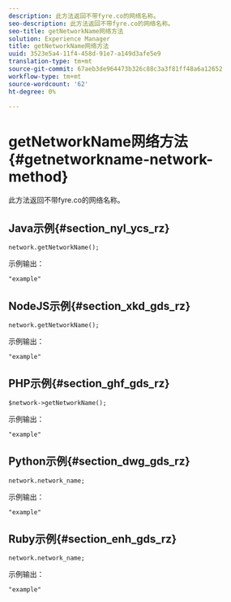 ```yaml
---
description: 此方法返回不带fyre.co的网络名称。
seo-description: 此方法返回不带fyre.co的网络名称。
seo-title: getNetworkName网络方法
solution: Experience Manager
title: getNetworkName网络方法
uuid: 3523e5a4-11f4-458d-91e7-a149d3afe5e9
translation-type: tm+mt
source-git-commit: 67aeb3de964473b326c88c3a3f81ff48a6a12652
workflow-type: tm+mt
source-wordcount: '62'
ht-degree: 0%

---
```



# getNetworkName网络方法{#getnetworkname-network-method}

此方法返回不带fyre.co的网络名称。

## Java示例{#section_nyl_ycs_rz}

```
network.getNetworkName();
```

示例输出：

```
"example" 
```

## NodeJS示例{#section_xkd_gds_rz}

```
network.getNetworkName();
```

示例输出：

```
"example" 
```

## PHP示例{#section_ghf_gds_rz}

```
$network->getNetworkName(); 
```

示例输出：

```
"example" 
```

## Python示例{#section_dwg_gds_rz}

```
network.network_name; 
```

示例输出：

```
"example" 
```

## Ruby示例{#section_enh_gds_rz}

```
network.network_name; 
```

示例输出：

```
"example" 
```

